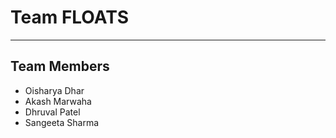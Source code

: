 # Team FLOATS
--- 
## Team Members
- Oisharya Dhar 
- Akash Marwaha
- Dhruval Patel
- Sangeeta Sharma